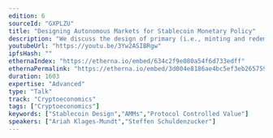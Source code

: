 ```yaml
---
edition: 6
sourceId: "GXPLZU"
title: "Designing Autonomous Markets for Stablecoin Monetary Policy"
description: "We discuss the design of primary (i.e., minting and redemption) market mechanisms for non-custodial stablecoins. We first introduce a new analytical tool, the *redemption curve*, which represents the redemption price as a function of redemption pressure. We use it to discuss historical de-peggings (e.g. in DAI, UST). We then describe a new dynamic redemption curve with desirable robustness properties and show how to implement a primary market based on this curve. The system is part of Gyroscope."
youtubeUrl: "https://youtu.be/3Yw2ASIBRgw"
ipfsHash: ""
ethernaIndex: "https://etherna.io/embed/634c2f9e080a54f6d733edff"
ethernaPermalink: "https://etherna.io/embed/3d004e8186ae4bc5ef3eb2657593026ca19634bc5e42f7468b1cd77ceac13896"
duration: 1603
expertise: "Advanced"
type: "Talk"
track: "Cryptoeconomics"
tags: ["Cryptoeconomics"]
keywords: ["Stablecoin Design","AMMs","Protocol Controlled Value"]
speakers: ["Ariah Klages-Mundt","Steffen Schuldenzucker"]
---
```

